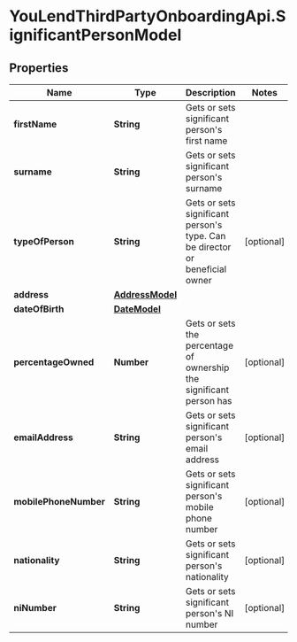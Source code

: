 # YouLendThirdPartyOnboardingApi.SignificantPersonModel

## Properties

Name | Type | Description | Notes
------------ | ------------- | ------------- | -------------
**firstName** | **String** | Gets or sets significant person&#39;s first name | 
**surname** | **String** | Gets or sets significant person&#39;s surname | 
**typeOfPerson** | **String** | Gets or sets significant person&#39;s type. Can be director or beneficial owner | [optional] 
**address** | [**AddressModel**](AddressModel.md) |  | 
**dateOfBirth** | [**DateModel**](DateModel.md) |  | 
**percentageOwned** | **Number** | Gets or sets the percentage of ownership the significant person has | [optional] 
**emailAddress** | **String** | Gets or sets significant person&#39;s email address | [optional] 
**mobilePhoneNumber** | **String** | Gets or sets significant person&#39;s mobile phone number | [optional] 
**nationality** | **String** | Gets or sets significant person&#39;s nationality | [optional] 
**niNumber** | **String** | Gets or sets significant person&#39;s NI number | [optional] 


